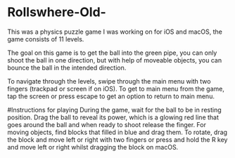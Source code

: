# Rollswhere-Old-

This was a physics puzzle game I was working on for iOS and macOS, the game consists of 11 levels.

The goal on this game is to get the ball into the green pipe, you can only shoot the ball in one direction, but with help of moveable objects, you can bounce the ball in the intended direction.

To navigate through the levels, swipe through the main menu with two fingers (trackpad or screen if on iOS). To get to main menu from the game, tap the screen or press escape to get an option to return to main menu.

#Instructions for playing
During the game, wait for the ball to be in resting position. Drag the ball to reveal its power, which is a glowing red line that goes around the ball and when ready to shoot release the finger. For moving objects, find blocks that filled in blue and drag them. To rotate, drag the block and move left or right with two fingers or press and hold the R key and move left or right whilst dragging the block on macOS.
